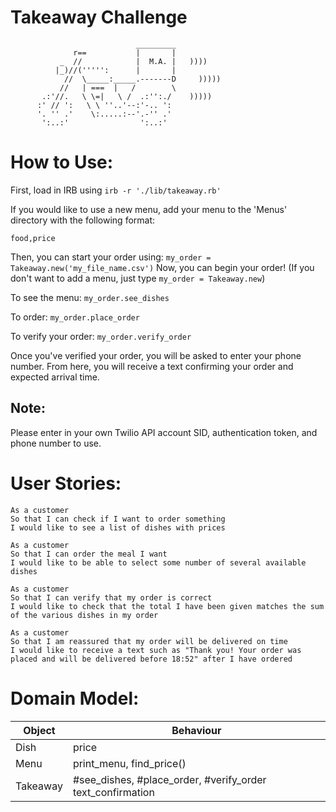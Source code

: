 Takeaway Challenge
==================
```
                            _________
              r==           |       |
           _  //            |  M.A. |   ))))
          |_)//(''''':      |       |
            //  \_____:_____.-------D     )))))
           //   | ===  |   /        \
       .:'//.   \ \=|   \ /  .:'':./    )))))
      :' // ':   \ \ ''..'--:'-.. ':
      '. '' .'    \:.....:--'.-'' .'
       ':..:'                ':..:'

 ```
# How to Use:
First, load in IRB using ```irb -r './lib/takeaway.rb'```

If you would like to use a new menu, add your menu to the 'Menus' directory with the following format:

```food,price```

Then, you can start your order using: ```my_order = Takeaway.new('my_file_name.csv')```
Now, you can begin your order! (If you don't want to add a menu, just type ```my_order = Takeaway.new```)

To see the menu: ```my_order.see_dishes```

To order: ```my_order.place_order```

To verify your order: ```my_order.verify_order```

Once you've verified your order, you will be asked to enter your phone number. From here, you will receive a text confirming your order and expected arrival time.

## Note:
Please enter in your own Twilio API account SID, authentication token, and phone number to use.

# User Stories:

```
As a customer
So that I can check if I want to order something
I would like to see a list of dishes with prices

As a customer
So that I can order the meal I want
I would like to be able to select some number of several available dishes

As a customer
So that I can verify that my order is correct
I would like to check that the total I have been given matches the sum of the various dishes in my order

As a customer
So that I am reassured that my order will be delivered on time
I would like to receive a text such as "Thank you! Your order was placed and will be delivered before 18:52" after I have ordered
```
# Domain Model:

Object | Behaviour
------ | ---------
Dish | price
Menu | print_menu, find_price()
Takeaway | #see_dishes, #place_order, #verify_order text_confirmation

